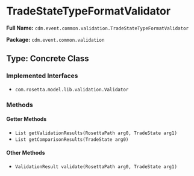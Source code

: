# TradeStateTypeFormatValidator

**Full Name:** `cdm.event.common.validation.TradeStateTypeFormatValidator`

**Package:** `cdm.event.common.validation`

## Type: Concrete Class

### Implemented Interfaces

- `com.rosetta.model.lib.validation.Validator`

### Methods

#### Getter Methods

- `List getValidationResults(RosettaPath arg0, TradeState arg1)`
- `List getComparisonResults(TradeState arg0)`

#### Other Methods

- `ValidationResult validate(RosettaPath arg0, TradeState arg1)`

